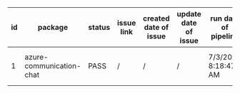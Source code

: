 
| id | package | status | issue link | created date of issue | update date of issue | run date of pipeline | pipeline run link |
|----|---------|--------|------------|-----------------------|----------------------| ---------------------| ----------------- |
| 1 | azure-communication-chat | PASS | / | / | / | 7/3/2025 8:18:47 AM | https://dev.azure.com/test-organi/content-validation-automation/_build/results?buildId=30 |